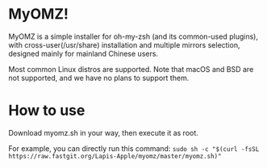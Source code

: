 # MyOMZ!
MyOMZ is a simple installer for oh-my-zsh (and its common-used plugins), 
with cross-user(/usr/share) installation and multiple mirrors selection, designed mainly for mainland Chinese users.

Most common Linux distros are supported. Note that macOS and BSD are not supported, and we have no plans to support them.

# How to use
Download myomz.sh in your way, then execute it as root.

For example, you can directly run this command: `sudo sh -c "$(curl -fsSL https://raw.fastgit.org/Lapis-Apple/myomz/master/myomz.sh)"`

